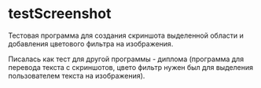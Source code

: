 # testScreenshot
Тестовая программа для создания скриншота выделенной области и добавления цветового фильтра на изображения.

Писалась как тест для другой программы - диплома (программа для перевода текста с скриншотов, цвето фильтр нужен был для выделения пользователем текста на изображения).
